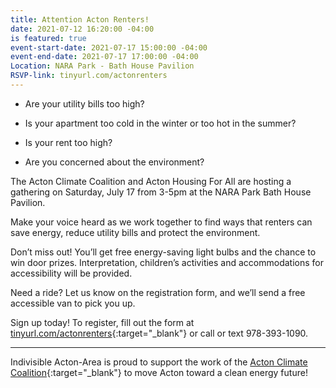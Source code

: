 ```yaml
---
title: Attention Acton Renters!
date: 2021-07-12 16:20:00 -04:00
is featured: true
event-start-date: 2021-07-17 15:00:00 -04:00
event-end-date: 2021-07-17 17:00:00 -04:00
Location: NARA Park - Bath House Pavilion
RSVP-link: tinyurl.com/actonrenters
---
```


* Are your utility bills too high?

* Is your apartment too cold in the winter or too hot in the summer?

* Is your rent too high?

* Are you concerned about the environment?

The Acton Climate Coalition and Acton Housing For All are hosting a gathering on Saturday, July 17 from 3-5pm at the NARA Park Bath House Pavilion.

Make your voice heard as we work together to find ways that renters can save energy, reduce utility bills and protect the environment.

Don’t miss out! You’ll get free energy-saving light bulbs and the chance to win door prizes. Interpretation, children’s activities and accommodations for accessibility will be provided.

Need a ride? Let us know on the registration form, and we’ll send a free accessible van to pick you up.

Sign up today! To register, fill out the form at [tinyurl.com/actonrenters](tinyurl.com/actonrenters){:target="_blank"} or call or text 978-393-1090.

---

Indivisible Acton-Area is proud to support the work of the [Acton Climate Coalition](https://ActonClimateCoalition.org){:target="_blank"} to move Acton toward a clean energy future!